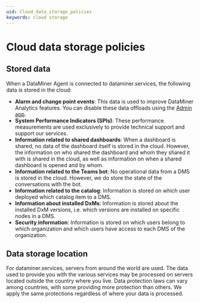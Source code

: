 ```yaml
---
uid: Cloud_data_storage_policies
keywords: cloud storage
---
```


# Cloud data storage policies

## Stored data

When a DataMiner Agent is connected to dataminer.services, the following data is stored in the cloud:

- **Alarm and change point events**: This data is used to improve DataMiner Analytics features. You can disable these data offloads using the [Admin app](xref:Controlling_cloudfeed_data_offloads).
- **System Performance Indicators (SPIs)**: These performance measurements are used exclusively to provide technical support and support our services.
- **Information related to shared dashboards**: When a dashboard is shared, no data of the dashboard itself is stored in the cloud. However, the information on who shared the dashboard and whom they shared it with is shared in the cloud, as well as information on when a shared dashboard is opened and by whom.
- **Information related to the Teams bot**: No operational data from a DMS is stored in the cloud. However, we do store the state of the conversations with the bot.
- **Information related to the catalog**: Information is stored on which user deployed which catalog item to a DMS.
- **Information about installed DxMs**: Information is stored about the installed DxM versions, i.e. which versions are installed on specific nodes in a DMS.
- **Security information**: Information is stored on which users belong to which organization and which users have access to each DMS of the organization.

## Data storage location

For dataminer.services, servers from around the world are used. The data used to provide you with the various services may be processed on servers located outside the country where you live. Data protection laws can vary among countries, with some providing more protection than others. We apply the same protections regardless of where your data is processed.
